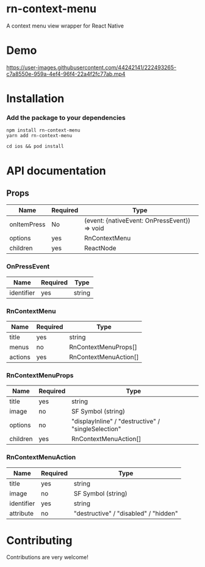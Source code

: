 # rn-context-menu

A context menu view wrapper for React Native

# Demo
https://user-images.githubusercontent.com/44242141/222493265-c7a8550e-959a-4ef4-96f4-22a4f2fc77ab.mp4

# Installation

### Add the package to your dependencies
```
npm install rn-context-menu
yarn add rn-context-menu

cd ios && pod install
```

# API documentation

## Props
|Name|Required|Type|
|----|--------|----|
|onItemPress|No |(event: {nativeEvent: OnPressEvent}) => void|
|options    |yes|RnContextMenu|
|children   |yes|ReactNode|

### OnPressEvent
|Name|Required|Type|
|----|--------|----|
|identifier|yes|string|

### RnContextMenu
|Name|Required|Type|
|----|--------|----|
|title  |yes|string|
|menus  |no |RnContextMenuProps[]|
|actions|yes|RnContextMenuAction[]|

### RnContextMenuProps
|Name|Required|Type|
|----|--------|----|
|title  |yes |string|
|image  |no  |SF Symbol (string)|
|options|no  |"displayInline" / "destructive" / "singleSelection"|
|children|yes|RnContextMenuAction[]|

### RnContextMenuAction
|Name|Required|Type|
|----|--------|----|
|title     |yes|string|
|image     |no |SF Symbol (string)|
|identifier|yes|string|
|attribute |no |"destructive" / "disabled" / "hidden"|

# Contributing

Contributions are very welcome!
